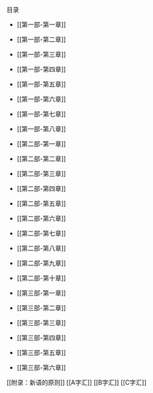    

目录

- [[第一部-第一章]]
- [[第一部-第二章]]
- [[第一部-第三章]]
- [[第一部-第四章]]
- [[第一部-第五章]]
- [[第一部-第六章]]
- [[第一部-第七章]]
- [[第一部-第八章]]

- [[第二部-第一章]]
- [[第二部-第二章]]
- [[第二部-第三章]]
- [[第二部-第四章]]
- [[第二部-第五章]]
- [[第二部-第六章]]
- [[第二部-第七章]]
- [[第二部-第八章]]
- [[第二部-第九章]]
- [[第二部-第十章]]

- [[第三部-第一章]]
- [[第三部-第二章]]
- [[第三部-第三章]]
- [[第三部-第四章]]
- [[第三部-第五章]]
- [[第三部-第六章]]


[[附录：新语的原则]]
[[A字汇]]
[[B字汇]]
[[C字汇]]
